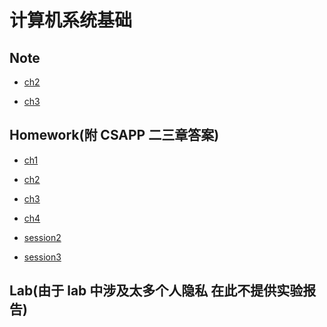 # 计算机系统基础

## Note

- [ch2]()

- [ch3]()

## Homework(附 CSAPP 二三章答案)

- [ch1]()

- [ch2]()

- [ch3]()

- [ch4]()

- [session2]()

- [session3]()

## Lab(由于 lab 中涉及太多个人隐私 在此不提供实验报告)
